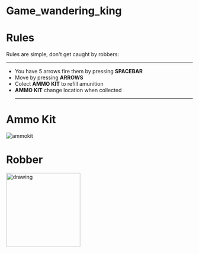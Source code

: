 # Game_wandering_king
# Rules
Rules are simple, don't get caught by robbers:<hr>
 - You have 5 arrows fire them by pressing **SPACEBAR**
 - Move by pressing **ARROWS**
 - Colect **AMMO KIT** to refill amunition
 - **AMMO KIT** change location when collected<hr>
 # Ammo Kit
![ammokit](https://user-images.githubusercontent.com/58168326/164974962-f25b3d99-e19b-4060-bcfe-3a6cef2dadf1.png)
# Robber
<img src="https://user-images.githubusercontent.com/58168326/164975003-fad56165-3eba-4b09-bc90-66fbe02411d5.png" alt="drawing" width="200"/>
